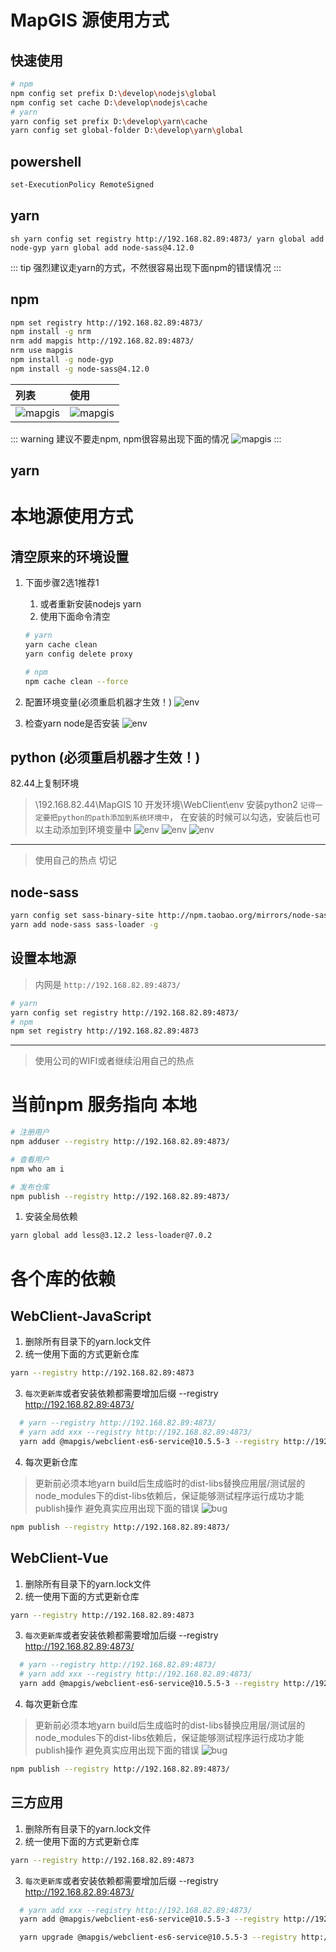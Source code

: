 # MapGIS 源使用方式
## 快速使用

``` sh
# npm 
npm config set prefix D:\develop\nodejs\global
npm config set cache D:\develop\nodejs\cache
# yarn 
yarn config set prefix D:\develop\yarn\cache
yarn config set global-folder D:\develop\yarn\global
```

## powershell
``` sh
set-ExecutionPolicy RemoteSigned
```
## yarn
`` sh
yarn config set registry http://192.168.82.89:4873/
yarn global add node-gyp
yarn global add node-sass@4.12.0
``

::: tip
强烈建议走yarn的方式，不然很容易出现下面npm的错误情况
:::
## npm
``` sh
npm set registry http://192.168.82.89:4873/
npm install -g nrm
nrm add mapgis http://192.168.82.89:4873/
nrm use mapgis
npm install -g node-gyp
npm install -g node-sass@4.12.0
```
|列表|使用|
|:---|:---|
|![mapgis](./yarn/mapgis.png)|![mapgis](./yarn/use_mapgis.png)|

::: warning
建议不要走npm, npm很容易出现下面的情况
![mapgis](./yarn/npm_error.png)
:::


## yarn 

# 本地源使用方式
## 清空原来的环境设置
1. 下面步骤2选1推荐1
   1. 或者重新安装nodejs yarn
   2. 使用下面命令清空
     ``` sh
     # yarn
     yarn cache clean
     yarn config delete proxy

     # npm 
     npm cache clean --force 
     ```
2. 配置环境变量(必须重启机器才生效！)
  ![env](./yarn/env_path.png)

3. 检查yarn node是否安装
  ![env](./yarn/install.png)

## python (必须重启机器才生效！)
82.44上复制环境 
> \\192.168.82.44\MapGIS 10 开发环境\WebClient\env
安装python2
> `记得一定要把python的path添加到系统环境中`， 在安装的时候可以勾选，安装后也可以主动添加到环境变量中
![env](./yarn/python.png)
![env](./yarn/python_install.png)
![env](./yarn/node_env.png)


------------------------------------------------------
> 使用自己的热点 切记

## node-sass
``` sh
yarn config set sass-binary-site http://npm.taobao.org/mirrors/node-sass
yarn add node-sass sass-loader -g
```

## 设置本地源
> 内网是 `http://192.168.82.89:4873/`

``` sh
# yarn
yarn config set registry http://192.168.82.89:4873/
# npm
npm set registry http://192.168.82.89:4873
```

------------------------------------------------------
> 使用公司的WIFI或者继续沿用自己的热点

# 当前npm 服务指向 本地
``` sh
# 注册用户
npm adduser --registry http://192.168.82.89:4873/

# 查看用户
npm who am i

# 发布仓库
npm publish --registry http://192.168.82.89:4873/
```

<!-- ::: tip 发布前提示
由于版本号只支持 x.x.x 三位显示，因此需要将之间的版本10.5.5-1 统一修改成10.5.6 或者 10.5.7依次追加序号
::: -->

1. 安装全局依赖
``` sh
yarn global add less@3.12.2 less-loader@7.0.2
```

# 各个库的依赖

## WebClient-JavaScript
1. 删除所有目录下的yarn.lock文件
2. 统一使用下面的方式更新仓库
  ``` sh
  yarn --registry http://192.168.82.89:4873
  ```
3. `每次更新库`或者安装依赖都需要增加后缀 --registry http://192.168.82.89:4873/
  ``` sh
    # yarn --registry http://192.168.82.89:4873/
    # yarn add xxx --registry http://192.168.82.89:4873/
    yarn add @mapgis/webclient-es6-service@10.5.5-3 --registry http://192.168.82.89:4873/
  ```
4. 每次更新仓库
 > 更新前必须本地yarn build后生成临时的dist-libs替换应用层/测试层的node_modules下的dist-libs依赖后，保证能够测试程序运行成功才能publish操作
 > 避免真实应用出现下面的错误
  ![bug](./yarn/bug.png)
  ``` sh
  npm publish --registry http://192.168.82.89:4873/
  ```

## WebClient-Vue
1. 删除所有目录下的yarn.lock文件
2. 统一使用下面的方式更新仓库
  ``` sh
  yarn --registry http://192.168.82.89:4873
  ```
3. `每次更新库`或者安装依赖都需要增加后缀 --registry http://192.168.82.89:4873/
  ``` sh
    # yarn --registry http://192.168.82.89:4873/
    # yarn add xxx --registry http://192.168.82.89:4873/
    yarn add @mapgis/webclient-es6-service@10.5.5-3 --registry http://192.168.82.89:4873/
  ```
4. 每次更新仓库
  > 更新前必须本地yarn build后生成临时的dist-libs替换应用层/测试层的node_modules下的dist-libs依赖后，保证能够测试程序运行成功才能publish操作
  > 避免真实应用出现下面的错误
  ![bug](./yarn/bug.png)
  ``` sh
  npm publish --registry http://192.168.82.89:4873/
  ```

## 三方应用
1. 删除所有目录下的yarn.lock文件
2. 统一使用下面的方式更新仓库
  ``` sh
  yarn --registry http://192.168.82.89:4873
  ```
3. `每次更新库`或者安装依赖都需要增加后缀 --registry http://192.168.82.89:4873/
  ``` sh
    # yarn add xxx --registry http://192.168.82.89:4873/
    yarn add @mapgis/webclient-es6-service@10.5.5-3 --registry http://192.168.82.89:4873/

    yarn upgrade @mapgis/webclient-es6-service@10.5.5-3 --registry http://192.168.82.89:4873/
  ```
